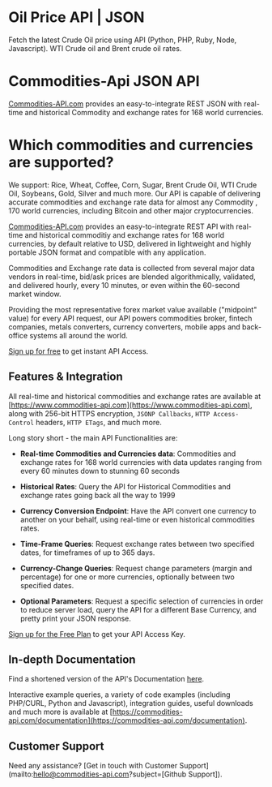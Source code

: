 # Oil Price API | JSON 
Fetch the latest Crude Oil price using API (Python, PHP, Ruby, Node, Javascript). WTI Crude oil and Brent crude oil rates.

# Commodities-Api JSON API

[Commodities-API.com](https://www.commodities-api.com) provides an easy-to-integrate REST JSON with real-time and historical Commodity and exchange rates for 168 world currencies.

# Which commodities and currencies are supported?

We support: Rice, Wheat, Coffee, Corn, Sugar, Brent Crude Oil, WTI Crude Oil, Soybeans, Gold, Silver and much more. Our API is capable of delivering accurate commodities and exchange rate data for almost any Commodity , 170 world currencies, including Bitcoin and other major cryptocurrencies.



[Commodities-API.com](https://www.commodities-api.com) provides an easy-to-integrate REST API with real-time and historical commoditiy and exchange rates for 168 world currencies, by default relative to USD, delivered in lightweight and highly portable JSON format and compatible with any application.

Commodities and Exchange rate data is collected from several major data vendors in real-time, bid/ask prices are blended algorithmically, validated, and delivered hourly, every 10 minutes, or even within the 60-second market window.

Providing the most representative forex market value available ("midpoint" value) for every API request, our API powers commodities broker, fintech companies, metals converters, currency converters, mobile apps and back-office systems all around the world.


[Sign up for free](https://www.commodities-api.com) to get instant API Access.

## Features & Integration

All real-time and historical commodities and exchange rates are available at [https://www.commodities-api.com](https://www.commodities-api.com), along with 256-bit HTTPS encryption, `JSONP Callbacks`,
`HTTP Access-Control` headers, `HTTP ETags`, and much more.

Long story short - the main API Functionalities are:

* **Real-time Commodities and Currencies data**:
Commodities and exchange rates for 168 world currencies with data updates ranging from every 60 minutes down to stunning 60 seconds 

* **Historical Rates**:
Query the API for Historical Commodities and exchange rates going back all the way to 1999

* **Currency Conversion Endpoint**:
Have the API convert one currency to another on your behalf, using real-time or even historical commodities rates.

* **Time-Frame Queries**:
Request exchange rates between two specified dates, for timeframes of up to 365 days.

* **Currency-Change Queries**:
Request change parameters (margin and percentage) for one or more currencies, optionally between two specified dates.

* **Optional Parameters**:
Request a specific selection of currencies in order to reduce server load, query the API for a different Base Currency, and pretty print your JSON response.

[Sign up for the Free Plan](https://www.commodities-api.com) to get your API Access Key.

## In-depth Documentation

Find a shortened version of the API's Documentation [here](https://commodities-api.com/documentation).

Interactive example queries, a variety of code examples (including PHP/CURL, Python and Javascript), integration guides, useful downloads and much more is available at [https://commodities-api.com/documentation](https://commodities-api.com/documentation).

## Customer Support
Need any assistance? [Get in touch with Customer Support](mailto:hello@commodities-api.com?subject=[Github Support]).

